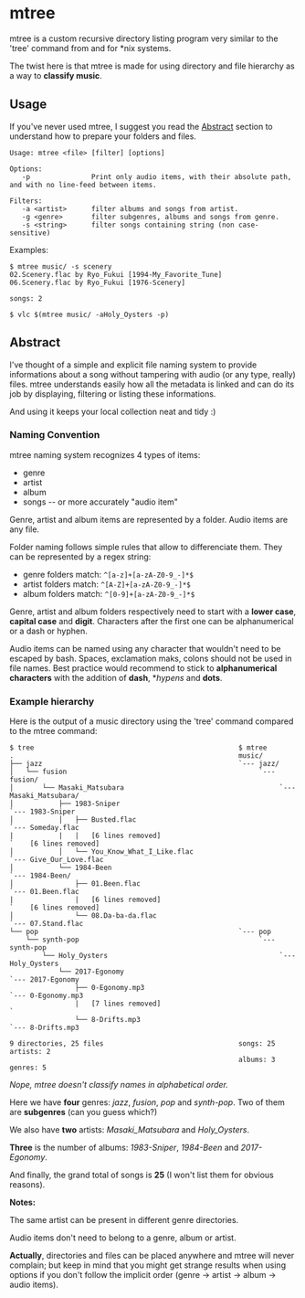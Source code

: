 # mtree

mtree is a custom recursive directory listing program very similar to the 'tree' command from and for *nix systems.

The twist here is that mtree is made for using directory and file hierarchy as a way to **classify music**.

## Usage

If you've never used mtree, I suggest you read the [Abstract](https://github.com/SpectreVert/mtree/readme=1#abstract)
section to understand how to prepare your folders and files.

```
Usage: mtree <file> [filter] [options]

Options:
   -p               Print only audio items, with their absolute path, and with no line-feed between items.

Filters:
   -a <artist>      filter albums and songs from artist.
   -g <genre>       filter subgenres, albums and songs from genre.
   -s <string>      filter songs containing string (non case-sensitive)
```

Examples:

```
$ mtree music/ -s scenery
02.Scenery.flac by Ryo_Fukui [1994-My_Favorite_Tune]
06.Scenery.flac by Ryo_Fukui [1976-Scenery]

songs: 2
```

```
$ vlc $(mtree music/ -aHoly_Oysters -p)
```

## Abstract

I've thought of a simple and explicit file naming system to provide informations about a song without tampering
with audio (or any type, really) files. mtree understands easily how all the metadata is linked and can do
its job by displaying, filtering or listing these informations. 

And using it keeps your local collection neat and tidy :)

### Naming Convention

mtree naming system recognizes 4 types of items:
  - genre
  - artist
  - album
  - songs -- or more accurately "audio item"

Genre, artist and album items are represented by a folder. Audio items are any file.

Folder naming follows simple rules that allow to differenciate them. They can be represented by a regex string:

  - genre folders match: `^[a-z]+[a-zA-Z0-9_-]*$`
  - artist folders match: `^[A-Z]+[a-zA-Z0-9_-]*$`
  - album folders match: `^[0-9]+[a-zA-Z0-9_-]*$`
    
Genre, artist and album folders respectively need to start with a **lower case**, **capital case** and **digit**.
Characters after the first one can be alphanumerical or a dash or hyphen.

Audio items can be named using any character that wouldn't need to be escaped by bash. Spaces, exclamation
maks, colons should not be used in file names. Best practice would recommend to stick to **alphanumerical characters**
with the addition of **dash**, **hypens* and **dots**.

### Example hierarchy

Here is the output of a music directory using the 'tree' command compared to the mtree command:

```
$ tree                                                  $ mtree
.                                                       music/
├── jazz                                                `--- jazz/
│   └── fusion                                               `--- fusion/
│       └── Masaki_Matsubara                                      `--- Masaki_Matsubara/
│           ├── 1983-Sniper                                            `--- 1983-Sniper
│           │   ├── Busted.flac                                             `--- Someday.flac
|           |   |   [6 lines removed]                                       `    [6 lines removed]
│           │   └── You_Know_What_I_Like.flac                               `--- Give_Our_Love.flac
│           └── 1984-Been                                              `--- 1984-Been/
│               ├── 01.Been.flac                                            `--- 01.Been.flac
|               |   [6 lines removed]                                       `    [6 lines removed]
│               └── 08.Da-ba-da.flac                                        `--- 07.Stand.flac
└── pop                                                 `--- pop
    └── synth-pop                                            `--- synth-pop
        └── Holy_Oysters                                          `--- Holy_Oysters
            └── 2017-Egonomy                                           `--- 2017-Egonomy
                ├── 0-Egonomy.mp3                                           `--- 0-Egonomy.mp3
                |   [7 lines removed]                                       `
                └── 8-Drifts.mp3                                            `--- 8-Drifts.mp3

9 directories, 25 files                                 songs: 25       artists: 2
                                                        albums: 3       genres: 5
```
_Nope, mtree doesn't classify names in alphabetical order._

Here we have **four** genres: *jazz*, *fusion*, *pop* and *synth-pop*. Two of them are **subgenres** (can you guess which?)

We also have **two** artists: *Masaki_Matsubara* and *Holy_Oysters*.

**Three** is the number of albums: *1983-Sniper*, *1984-Been* and *2017-Egonomy*.

And finally, the grand total of songs is **25** (I won't list them for obvious reasons). 

**Notes:**

The same artist can be present in different genre directories.

Audio items don't need to belong to a genre, album or artist.

**Actually**, directories and files can be placed anywhere and mtree will never complain; but keep in mind that you 
might get strange results when using options if you don't follow the implicit order (genre -> artist -> album -> audio items).
